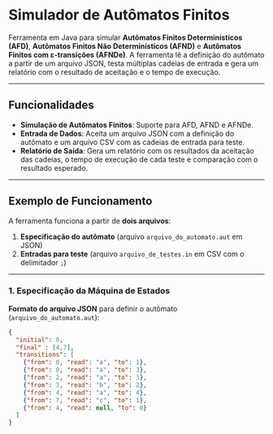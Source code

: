 # Simulador de Autômatos Finitos

Ferramenta em Java para simular **Autômatos Finitos Determinísticos (AFD)**, **Autômatos Finitos Não Determinísticos (AFND)** e **Autômatos Finitos com ε-transições (AFNDe)**. A ferramenta lê a definição do autômato a partir de um arquivo JSON, testa múltiplas cadeias de entrada e gera um relatório com o resultado de aceitação e o tempo de execução.

---

## Funcionalidades

- **Simulação de Autômatos Finitos**: Suporte para AFD, AFND e AFNDe.
- **Entrada de Dados**: Aceita um arquivo JSON com a definição do autômato e um arquivo CSV com as cadeias de entrada para teste.
- **Relatório de Saída**: Gera um relatório com os resultados da aceitação das cadeias, o tempo de execução de cada teste e comparação com o resultado esperado.

---

## Exemplo de Funcionamento

A ferramenta funciona a partir de **dois arquivos**:

1. **Especificação do autômato** (arquivo `arquivo_do_automato.aut` em JSON)
2. **Entradas para teste** (arquivo `arquivo_de_testes.in` em CSV com o delimitador `;`)

---

### 1. Especificação da Máquina de Estados

**Formato do arquivo JSON** para definir o autômato (`arquivo_do_automato.aut`):

```json
{
  "initial": 0,
  "final" : [4,7],
  "transitions": [
    {"from": 0, "read": "a", "to": 1},
    {"from": 0, "read": "a", "to": 3},
    {"from": 2, "read": "a", "to": 3},
    {"from": 3, "read": "b", "to": 2},
    {"from": 4, "read": "a", "to": 4},
    {"from": 7, "read": "c", "to": 1},
    {"from": 4, "read": null, "to": 0}
  ]
}
